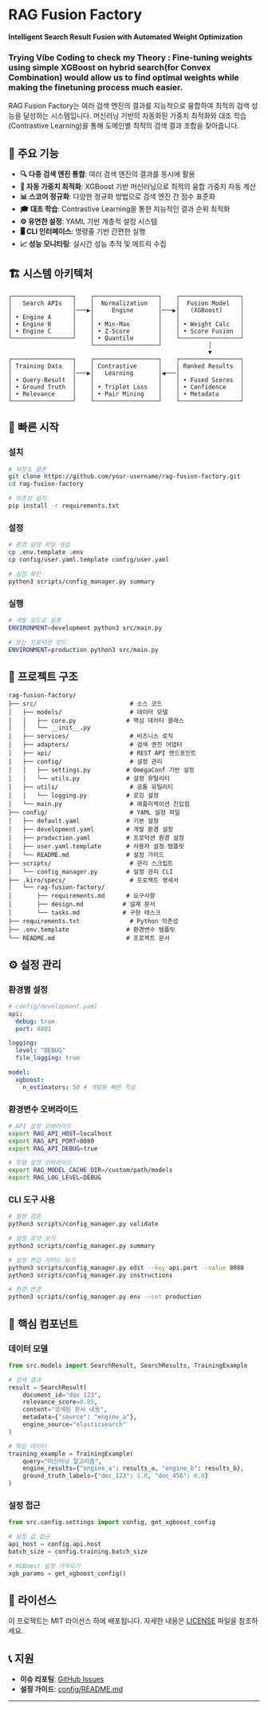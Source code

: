 # RAG Fusion Factory

**Intelligent Search Result Fusion with Automated Weight Optimization**

### Trying Vibe Coding to check my Theory : Fine-tuning weights using simple XGBoost on hybrid search(for Convex Combination) would allow us to find optimal weights while making the finetuning process much easier.

RAG Fusion Factory는 여러 검색 엔진의 결과를 지능적으로 융합하여 최적의 검색 성능을 달성하는 시스템입니다. 머신러닝 기반의 자동화된 가중치 최적화와 대조 학습(Contrastive Learning)을 통해 도메인별 최적의 검색 결과 조합을 찾아줍니다.

## 🎯 주요 기능

- **🔍 다중 검색 엔진 통합**: 여러 검색 엔진의 결과를 동시에 활용
- **🤖 자동 가중치 최적화**: XGBoost 기반 머신러닝으로 최적의 융합 가중치 자동 계산
- **📊 스코어 정규화**: 다양한 정규화 방법으로 검색 엔진 간 점수 표준화
- **🎓 대조 학습**: Contrastive Learning을 통한 지능적인 결과 순위 최적화
- **⚙️ 유연한 설정**: YAML 기반 계층적 설정 시스템
- **🖥️ CLI 인터페이스**: 명령줄 기반 간편한 실행
- **📈 성능 모니터링**: 실시간 성능 추적 및 메트릭 수집

## 🏗️ 시스템 아키텍처

```
┌─────────────────┐    ┌──────────────────┐    ┌─────────────────┐
│   Search APIs   │    │  Normalization   │    │  Fusion Model   │
│                 │───▶│     Engine       │───▶│   (XGBoost)     │
│ • Engine A      │    │                  │    │                 │
│ • Engine B      │    │ • Min-Max        │    │ • Weight Calc   │
│ • Engine C      │    │ • Z-Score        │    │ • Score Fusion  │
└─────────────────┘    │ • Quantile       │    └─────────────────┘
                       └──────────────────┘             │
                                                        ▼
┌─────────────────┐    ┌──────────────────┐    ┌─────────────────┐
│ Training Data   │    │ Contrastive      │    │ Ranked Results  │
│                 │───▶│   Learning       │◀───│                 │
│ • Query-Result  │    │                  │    │ • Fused Scores  │
│ • Ground Truth  │    │ • Triplet Loss   │    │ • Confidence    │
│ • Relevance     │    │ • Pair Mining    │    │ • Metadata      │
└─────────────────┘    └──────────────────┘    └─────────────────┘
```

## 🚀 빠른 시작

### 설치

```bash
# 저장소 클론
git clone https://github.com/your-username/rag-fusion-factory.git
cd rag-fusion-factory

# 의존성 설치
pip install -r requirements.txt
```

### 설정

```bash
# 환경 설정 파일 생성
cp .env.template .env
cp config/user.yaml.template config/user.yaml

# 설정 확인
python3 scripts/config_manager.py summary
```

### 실행

```bash
# 개발 모드로 실행
ENVIRONMENT=development python3 src/main.py

# 또는 프로덕션 모드
ENVIRONMENT=production python3 src/main.py
```

## 📁 프로젝트 구조

```
rag-fusion-factory/
├── src/                          # 소스 코드
│   ├── models/                   # 데이터 모델
│   │   ├── core.py              # 핵심 데이터 클래스
│   │   └── __init__.py
│   ├── services/                 # 비즈니스 로직
│   ├── adapters/                 # 검색 엔진 어댑터
│   ├── api/                      # REST API 엔드포인트
│   ├── config/                   # 설정 관리
│   │   ├── settings.py          # OmegaConf 기반 설정
│   │   └── utils.py             # 설정 유틸리티
│   ├── utils/                    # 공통 유틸리티
│   │   └── logging.py           # 로깅 설정
│   └── main.py                   # 애플리케이션 진입점
├── config/                       # YAML 설정 파일
│   ├── default.yaml             # 기본 설정
│   ├── development.yaml         # 개발 환경 설정
│   ├── production.yaml          # 프로덕션 환경 설정
│   ├── user.yaml.template       # 사용자 설정 템플릿
│   └── README.md                # 설정 가이드
├── scripts/                      # 관리 스크립트
│   └── config_manager.py        # 설정 관리 CLI
├── .kiro/specs/                  # 프로젝트 명세서
│   └── rag-fusion-factory/
│       ├── requirements.md      # 요구사항
│       ├── design.md           # 설계 문서
│       └── tasks.md            # 구현 태스크
├── requirements.txt              # Python 의존성
├── .env.template                # 환경변수 템플릿
└── README.md                    # 프로젝트 문서
```

## ⚙️ 설정 관리

### 환경별 설정

```yaml
# config/development.yaml
api:
  debug: true
  port: 8001

logging:
  level: "DEBUG"
  file_logging: true

model:
  xgboost:
    n_estimators: 50 # 개발용 빠른 학습
```

### 환경변수 오버라이드

```bash
# API 설정 오버라이드
export RAG_API_HOST=localhost
export RAG_API_PORT=8080
export RAG_API_DEBUG=true

# 모델 설정 오버라이드
export RAG_MODEL_CACHE_DIR=/custom/path/models
export RAG_LOG_LEVEL=DEBUG
```

### CLI 도구 사용

```bash
# 설정 검증
python3 scripts/config_manager.py validate

# 설정 요약 보기
python3 scripts/config_manager.py summary

# 설정 편집 가이드 보기
python3 scripts/config_manager.py edit --key api.port --value 8080
python3 scripts/config_manager.py instructions

# 환경 변경
python3 scripts/config_manager.py env --set production
```

## 🔧 핵심 컴포넌트

### 데이터 모델

```python
from src.models import SearchResult, SearchResults, TrainingExample

# 검색 결과
result = SearchResult(
    document_id="doc_123",
    relevance_score=0.85,
    content="검색된 문서 내용",
    metadata={"source": "engine_a"},
    engine_source="elasticsearch"
)

# 학습 데이터
training_example = TrainingExample(
    query="머신러닝 알고리즘",
    engine_results={"engine_a": results_a, "engine_b": results_b},
    ground_truth_labels={"doc_123": 1.0, "doc_456": 0.8}
)
```

### 설정 접근

```python
from src.config.settings import config, get_xgboost_config

# 설정 값 접근
api_host = config.api.host
batch_size = config.training.batch_size

# XGBoost 설정 가져오기
xgb_params = get_xgboost_config()
```

## 📄 라이선스

이 프로젝트는 MIT 라이선스 하에 배포됩니다. 자세한 내용은 [LICENSE](LICENSE) 파일을 참조하세요.

## 📞 지원

- **이슈 리포팅**: [GitHub Issues](https://github.com/your-username/rag-fusion-factory/issues)
- **설정 가이드**: [config/README.md](config/README.md)

---
